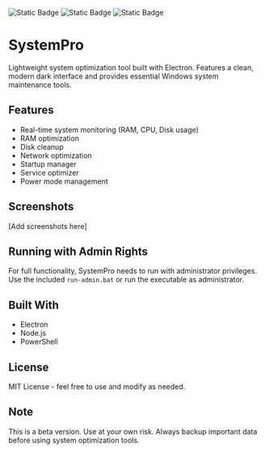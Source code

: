 ![Static Badge](https://img.shields.io/badge/SYSTEMPRO-ff6b6b?style=for-the-badge) ![Static Badge](https://img.shields.io/badge/NodeJS-yellow?style=for-the-badge) ![Static Badge](https://img.shields.io/badge/Electron-%233bb4ff?style=for-the-badge)


# SystemPro
Lightweight system optimization tool built with Electron. Features a clean, modern dark interface and provides essential Windows system maintenance tools.

## Features
- Real-time system monitoring (RAM, CPU, Disk usage)
- RAM optimization
- Disk cleanup
- Network optimization
- Startup manager
- Service optimizer
- Power mode management

## Screenshots
[Add screenshots here]

## Running with Admin Rights
For full functionality, SystemPro needs to run with administrator privileges. Use the included `run-admin.bat` or run the executable as administrator.

## Built With
- Electron
- Node.js
- PowerShell

## License
MIT License - feel free to use and modify as needed.

## Note
This is a beta version. Use at your own risk. Always backup important data before using system optimization tools.

